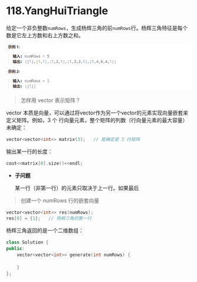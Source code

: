 # 118.YangHuiTriangle

给定一个非负整数`numRows`，生成杨辉三角的前`numRows`行。杨辉三角特征是每个数是它左上方数和右上方数之和。

![image-20240106173734104](https://raw.githubusercontent.com/huibazdy/TyporaPicture/main/image-20240106173734104.png)



> 怎样用 vector 表示矩阵？

vector 本质是向量，可以通过将vector作为另一个vector的元素实现向量嵌套来定义矩阵。例如，3 个 行向量元素，整个矩阵的列数（行向量元素的最大容量）未确定：

```c++
vector<vector<int>> matrix(3);   // 能确定是 3 行矩阵
```

输出某一行的长度：

```c++
cout<<matrix[0].size()<<endl;
```



* **子问题**

    某一行（非第一行）的元素只取决于上一行。如果最后





> 创建一个 numRows 行的嵌套向量

```c++
vector<vector<int>> res(numRows);
res[0] = {1};   // 杨辉三角的第一行
```



杨辉三角返回的是一个二维数组：

```c++
class Solution {
public:
    vector<vector<int>> generate(int numRows) {
		
    }
};
```